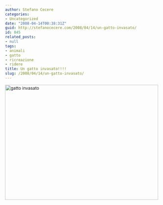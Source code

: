 ```yaml
---
author: Stefano Cecere
categories:
- Uncategorized
date: "2008-04-14T00:38:31Z"
guid: http://stefanocecere.com/2008/04/14/un-gatto-invasato/
id: 845
related_posts:
- null
tags:
- animali
- gatto
- ricreazione
- ridere
title: Un gatto invasato!!!!
slug: /2008/04/14/un-gatto-invasato/
---
```


[<img src="http://farm3.static.flickr.com/2355/2086655338_220d5fe817.jpg" width="500" height="375" alt="gatto invasato" />](http://www.flickr.com/photos/krur/2086655338/ "gatto invasato di Humanist 2.0, su Flickr")